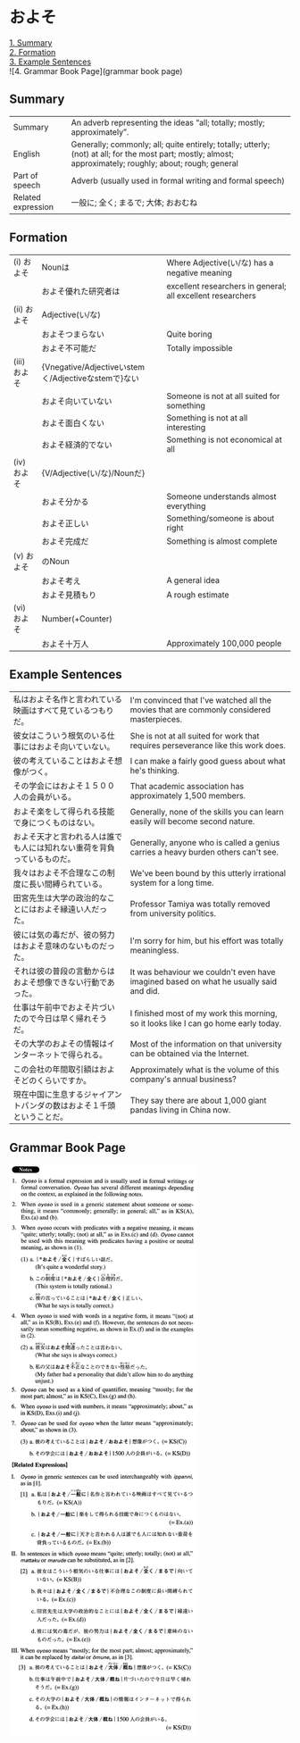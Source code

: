 # およそ

[1. Summary](#summary)<br>
[2. Formation](#formation)<br>
[3. Example Sentences](#example-sentences)<br>
![4. Grammar Book Page](grammar book page)<br>


## Summary

<table><tr>   <td>Summary</td>   <td>An adverb representing the ideas “all; totally; mostly; approximately”.</td></tr><tr>   <td>English</td>   <td>Generally; commonly; all; quite entirely; totally; utterly; (not) at all; for the most part; mostly; almost; approximately; roughly; about; rough; general</td></tr><tr>   <td>Part of speech</td>   <td>Adverb (usually used in formal writing and formal speech)</td></tr><tr>   <td>Related expression</td>   <td>一般に; 全く; まるで; 大体; おおむね</td></tr></table>

## Formation

<table class="table"><tbody><tr class="tr head"><td class="td"><span class="numbers">(i)</span> <span class="concept">およそ</span></td><td class="td"><span class="concept"></span><span>Nounは</span></td><td class="td"><span>Where Adjective(い/な) has a negative meaning</span></td></tr><tr class="tr"><td class="td"></td><td class="td"><span class="concept">およそ</span><span>優れた研究者は</span></td><td class="td"><span>excellent researchers in general; all excellent researchers</span></td></tr><tr class="tr head"><td class="td"><span class="numbers">(ii)</span> <span class="concept">およそ</span></td><td class="td"><span class="concept"></span><span>Adjective(い/な)</span> </td><td class="td"></td></tr><tr class="tr"><td class="td"></td><td class="td"><span class="concept">およそ</span><span>つまらない</span></td><td class="td"><span>Quite boring</span></td></tr><tr class="tr"><td class="td"></td><td class="td"><span class="concept">およそ</span><span>不可能だ</span></td><td class="td"><span>Totally impossible</span></td></tr><tr class="tr head"><td class="td"><span class="numbers">(iii)</span> <span class="concept">およそ</span></td><td class="td"><span class="concept"></span><span>{Vnegative/Adjectiveいstemく/Adjectiveなstemで}ない</span></td><td class="td"></td></tr><tr class="tr"><td class="td"></td><td class="td"><span class="concept">およそ</span><span>向いていない</span></td><td class="td"><span>Someone is not at all suited for something</span></td></tr><tr class="tr"><td class="td"></td><td class="td"><span class="concept">およそ</span><span>面白くない</span></td><td class="td"><span>Something is not at all interesting</span></td></tr><tr class="tr"><td class="td"></td><td class="td"><span class="concept">およそ</span><span>経済的でない</span></td><td class="td"><span>Something is not economical at all</span></td></tr><tr class="tr head"><td class="td"><span class="numbers">(iv)</span> <span class="concept">およそ</span></td><td class="td"><span class="concept"></span><span>{V/Adjective(い/な}/Nounだ}</span></td><td class="td"></td></tr><tr class="tr"><td class="td"></td><td class="td"><span class="concept">およそ</span><span>分かる</span></td><td class="td"><span>Someone understands almost everything</span></td></tr><tr class="tr"><td class="td"></td><td class="td"><span class="concept">およそ</span><span>正しい</span></td><td class="td"><span>Something/someone is about right</span></td></tr><tr class="tr"><td class="td"></td><td class="td"><span class="concept">およそ</span><span>完成だ</span></td><td class="td"><span>Something is almost complete</span></td></tr><tr class="tr head"><td class="td"><span class="numbers">(v)</span> <span class="concept">およそ</span></td><td class="td"><span class="concept"></span><span>のNoun</span></td><td class="td"></td></tr><tr class="tr"><td class="td"></td><td class="td"><span class="concept">およそ</span><span>考え</span></td><td class="td"><span>A general idea</span></td></tr><tr class="tr"><td class="td"></td><td class="td"><span class="concept">およそ</span><span>見積もり</span></td><td class="td"><span>A rough estimate</span></td></tr><tr class="tr head"><td class="td"><span class="numbers">(vi)</span> <span class="concept">およそ</span></td><td class="td"><span class="concept"></span><span>Number(+Counter)</span> </td><td class="td"></td></tr><tr class="tr"><td class="td"></td><td class="td"><span class="concept">およそ</span><span>十万人</span></td><td class="td"><span>Approximately 100,000 people</span></td></tr></tbody></table>

## Example Sentences

<table><tr>   <td>私はおよそ名作と言われている映画はすべて見ているつもりだ。</td>   <td>I'm convinced that I've watched all the movies that are commonly considered masterpieces.</td></tr><tr>   <td>彼女はこういう根気のいる仕事にはおよそ向いていない。</td>   <td>She is not at all suited for work that requires perseverance like this work does.</td></tr><tr>   <td>彼の考えていることはおよそ想像がつく。</td>   <td>I can make a fairly good guess about what he's thinking.</td></tr><tr>   <td>その学会にはおよそ１５００人の会員がいる。</td>   <td>That academic association has approximately 1,500 members.</td></tr><tr>   <td>およそ楽をして得られる技能で身につくものはない。</td>   <td>Generally, none of the skills you can learn easily will become second nature.</td></tr><tr>   <td>およそ天才と言われる人は誰でも人には知れない重荷を背負っているものだ。</td>   <td>Generally, anyone who is called a genius carries a heavy burden others can't see.</td></tr><tr>   <td>我々はおよそ不合理なこの制度に長い間縛られている。</td>   <td>We've been bound by this utterly irrational system for a long time.</td></tr><tr>   <td>田宮先生は大学の政治的なことにはおよそ縁遠い人だった。</td>   <td>Professor Tamiya was totally removed from university politics.</td></tr><tr>   <td>彼には気の毒だが、彼の努力はおよそ意味のないものだった。</td>   <td>I'm sorry for him, but his effort was totally meaningless.</td></tr><tr>   <td>それは彼の普段の言動からはおよそ想像できない行動であった。</td>   <td>It was behaviour we couldn't even have imagined based on what he usually said and did.</td></tr><tr>   <td>仕事は午前中でおよそ片づいたので今日は早く帰れそうだ。</td>   <td>I ﬁnished most of my work this morning, so it looks like I can go home early today.</td></tr><tr>   <td>その大学のおよその情報はインターネットで得られる。</td>   <td>Most of the information on that university can be obtained via the Internet.</td></tr><tr>   <td>この会社の年間取引額はおよそどのくらいですか。</td>   <td>Approximately what is the volume of this company's annual business?</td></tr><tr>   <td>現在中国に生息するジャイアントパンダの数はおよそ１千頭ということだ。</td>   <td>They say there are about 1,000 giant pandas living in China now.</td></tr></table>

## Grammar Book Page

![](../img/Advancedおよそ.png)

